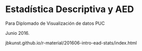 # Estadística Descriptiva y AED

Para Diplomado de Visualización de datos PUC

Junio 2016.

jbkunst.github.io/r-material/201606-intro-ead-stats/index.html
